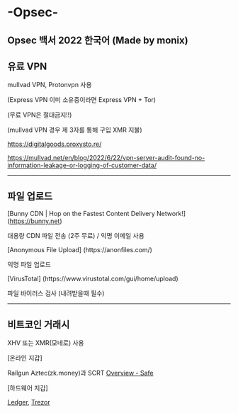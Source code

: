 # -Opsec-

## Opsec 백서 2022 한국어 (Made by monix)

## 유료 VPN

mullvad VPN, Protonvpn  사용<p>
(Express VPN 이미 소유중이라면 Express VPN + Tor)<p>
(무료 VPN은 절대금지!!)<p>
(mullvad VPN 경우 제 3자를 통해 구입 XMR 지불)<p></p>
https://digitalgoods.proxysto.re/

https://mullvad.net/en/blog/2022/6/22/vpn-server-audit-found-no-information-leakage-or-logging-of-customer-data/

---


## 파일 업로드

[Bunny CDN | Hop on the Fastest Content Delivery Network!]
(https://bunny.net)
<p>
대용량 CDN 파일 전송 (2주 무료) / 익명 이메일 사용 
  
<p>
[Anonymous File Upload]
(https://anonfiles.com/)
<p>
익명 파일 업로드

<p>
[VirusTotal]
(https://www.virustotal.com/gui/home/upload)
<p>
파일 바이러스 검사 (내려받을때 필수)

---
  
## 비트코인 거래시

XHV 또는 XMR(모네로) 사용

[온라인 지갑]<p>
Railgun Aztec(zk.money)과 SCRT
[Overview - Safe](https://gnosis-safe.io/)<p>
[하드웨어 지갑]<p>
[Ledger](https://shop.ledger.com/products/ledger-nano-x?r=8b49b9c6f1fe&tracker=checklist),
[Trezor](https://shop.trezor.io/?offer_id=10&aff_id=1181)
  
